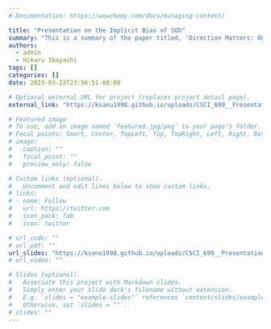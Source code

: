 ```yaml
---
# Documentation: https://wowchemy.com/docs/managing-content/

title: "Presentation on the Implicit Bias of SGD"
summary: "This is a summary of the paper titled, 'Direction Matters: On the Implicit Bias of Stochastic Gradient Descent with Moderate Learning Rate', Jingfeng Wu et al., ICLR 2021. Presentation done as a part of the coursework for CSCI 699: Computational Perspectives on the Frontiers of Machine Learning, Spring 2023, USC."
authors:
  - admin
  - Hikaru Ibayashi
tags: []
categories: []
date: 2023-03-23T23:56:51-08:00

# Optional external URL for project (replaces project detail page).
external_link: "https://ksanu1998.github.io/uploads/CSCI_699__Presentation.pdf"

# Featured image
# To use, add an image named `featured.jpg/png` to your page's folder.
# Focal points: Smart, Center, TopLeft, Top, TopRight, Left, Right, BottomLeft, Bottom, BottomRight.
# image:
#   caption: ""
#   focal_point: ""
#   preview_only: false

# Custom links (optional).
#   Uncomment and edit lines below to show custom links.
# links:
# - name: Follow
#   url: https://twitter.com
#   icon_pack: fab
#   icon: twitter

# url_code: ""
# url_pdf: ""
url_slides: "https://ksanu1998.github.io/uploads/CSCI_699__Presentation.pdf"
# url_video: ""

# Slides (optional).
#   Associate this project with Markdown slides.
#   Simply enter your slide deck's filename without extension.
#   E.g. `slides = "example-slides"` references `content/slides/example-slides.md`.
#   Otherwise, set `slides = ""`.
# slides: ""
---
```

